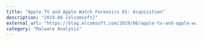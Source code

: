 ```yaml
---
title: "Apple TV and Apple Watch Forensics 01: Acquisition"
description: "2019.06 [elcomsoft]"
external_url: "https://blog.elcomsoft.com/2019/06/apple-tv-and-apple-watch-forensics-01-acquisition/"
category: "Malware Analysis"
---
```

